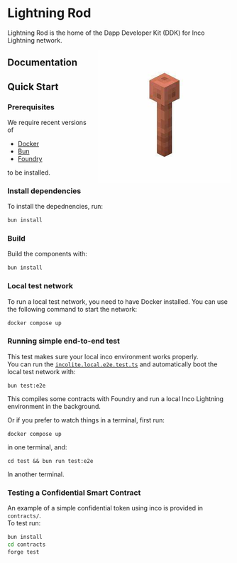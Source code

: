 # Lightning Rod

Lightning Rod is the home of the Dapp Developer Kit (DDK) for Inco Lightning network.

<img src="./docs/images/lightning-rod.png" alt="Lightning Rod" width="300" style="float: right; margin-left: 20px; margin-bottom: 20px;">

## Documentation



## Quick Start

### Prerequisites

We require recent versions of

- [Docker](https://www.docker.com/)
- [Bun](https://bun.sh/)
- [Foundry](https://getfoundry.sh/)

to be installed.

### Install dependencies

To install the depednencies, run:

```bash
bun install
```

### Build

Build the components with:

```bash
bun install
```

### Local test network

To run a local test network, you need to have Docker installed. You can use the following command to start the network:

```bash
docker compose up
```

### Running simple end-to-end test

This test makes sure your local inco environment works properly.  
You can run the [`incolite.local.e2e.test.ts`](./test/src/incolite.local.e2e.test.ts) and automatically boot the local test network with:

```
bun test:e2e
```

This compiles some contracts with Foundry and run a local Inco Lightning environment in the background.

Or if you prefer to watch things in a terminal, first run:

```
docker compose up
```

in one terminal, and:

```
cd test && bun run test:e2e
```

In another terminal.

### Testing a Confidential Smart Contract

An example of a simple confidential token using inco is provided in `contracts/`.  
To test run:

```bash
bun install
cd contracts
forge test
```
